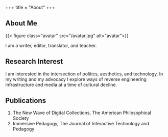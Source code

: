 +++
title = "About"
+++

## About Me

{{< figure class="avatar" src="/avatar.jpg" alt="avatar">}}

I am a writer, editor, translator, and teacher.

## Research Interest

I am interested in the intersection of politics, aesthetics, and technology.
In my writing and my advocacy I explore ways of reverse engineering
infrastructure and media at a time of cultural decline.


## Publications

1. The New Wave of Digital Collections, The American Philosophical Society
2. Immersive Pedagogy, The Journal of Interactive Technology and Pedagogy
